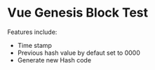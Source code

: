 # Vue Genesis Block Test


Features include: 
- Time stamp
- Previous hash value by defaut set to 0000
- Generate new Hash code 


